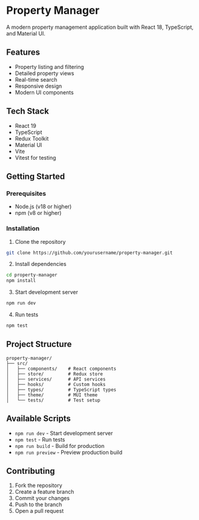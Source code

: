 # Property Manager

A modern property management application built with React 18, TypeScript, and Material UI.

## Features

- Property listing and filtering
- Detailed property views
- Real-time search
- Responsive design
- Modern UI components

## Tech Stack

- React 19
- TypeScript
- Redux Toolkit
- Material UI
- Vite
- Vitest for testing

## Getting Started

### Prerequisites

- Node.js (v18 or higher)
- npm (v8 or higher)

### Installation

1. Clone the repository
```bash
git clone https://github.com/yourusername/property-manager.git
```

2. Install dependencies
```bash
cd property-manager
npm install
```

3. Start development server
```bash
npm run dev
```

4. Run tests
```bash
npm test
```

## Project Structure

```
property-manager/
├── src/
│   ├── components/    # React components
│   ├── store/         # Redux store
│   ├── services/      # API services
│   ├── hooks/         # Custom hooks
│   ├── types/         # TypeScript types
│   ├── theme/         # MUI theme
│   └── tests/         # Test setup
```

## Available Scripts

- `npm run dev` - Start development server
- `npm test` - Run tests
- `npm run build` - Build for production
- `npm run preview` - Preview production build

## Contributing

1. Fork the repository
2. Create a feature branch
3. Commit your changes
4. Push to the branch
5. Open a pull request
